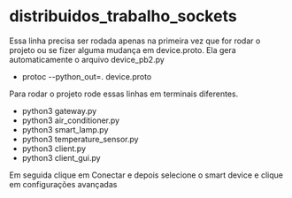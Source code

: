 # distribuidos_trabalho_sockets
Essa linha precisa ser rodada apenas na primeira vez que for rodar o projeto ou se fizer alguma mudança em device.proto. Ela gera automaticamente o arquivo device_pb2.py
* protoc --python_out=. device.proto

Para rodar o projeto rode essas linhas em terminais diferentes.
* python3 gateway.py
* python3 air_conditioner.py
* python3 smart_lamp.py
* python3 temperature_sensor.py
* python3 client.py
* python3 client_gui.py

Em seguida clique em Conectar e depois selecione o smart device e clique em configurações avançadas
